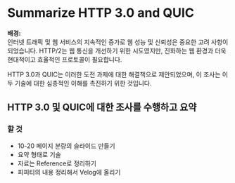 # Summarize HTTP 3.0 and QUIC

**배경:**<br>
인터넷 트래픽 및 웹 서비스의 지속적인 증가로 웹 성능 및 신뢰성은 중요한 고려 사항이 되었습니다. HTTP/2는 웹 통신을 개선하기 위한 시도였지만, 진화하는 웹 환경과 더욱 현대적이고 효율적인 프로토콜이 필요합니다.

HTTP 3.0과 QUIC는 이러한 도전 과제에 대한 해결책으로 제안되었으며, 이 조사는 이 두 기술에 대한 심층적인 이해를 촉진하기 위한 것입니다.

## HTTP 3.0 및 QUIC에 대한 조사를 수행하고 요약

### 할 것
- 10-20 페이지 분량의 슬라이드 만들기
- 요약 형태로 기술
- 자료는 Reference로 정리하기
- 피피티의 내용 정리해서 Velog에 올리기